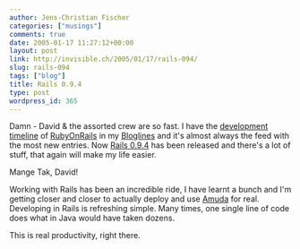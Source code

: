 ```yaml
---
author: Jens-Christian Fischer
categories: ["musings"]
comments: true
date: 2005-01-17 11:27:12+00:00
layout: post
link: http://invisible.ch/2005/01/17/rails-094/
slug: rails-094
tags: ["blog"]
title: Rails 0.9.4
type: post
wordpress_id: 365
---
```


Damn - David & the assorted crew are so fast. I have the [development timeline][1] of [RubyOnRails][2] in my [Bloglines][3] and it's almost always the feed with the most new entries. Now [Rails 0.9.4][5] has been released and there's a lot of stuff, that again will make my life easier.

Mange Tak, David!

Working with Rails has been an incredible ride, I have learnt a bunch and I'm getting closer and closer to actually deploy and use [Amuda][4] for real. Developing in Rails is refreshing simple. Many times, one single line of code does what in Java would have taken dozens.

This is real productivity, right there.


[1]: http://dev.rubyonrails.org/timeline
[2]: http://www.rubyonrails.org
[3]: http://www.bloglines.com
[4]: http://www.amuda.ch
[5]: http://weblog.rubyonrails.com/archives/2005/01/17/rails-094-caching-filters-sqlite3/
